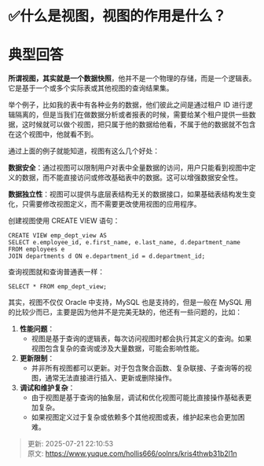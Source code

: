 # ✅什么是视图，视图的作用是什么？

# 典型回答


**所谓视图，其实就是一个数据快照**，他并不是一个物理的存储，而是一个逻辑表。它是基于一个或多个实际表或其他视图的查询结果集。



举个例子，比如我的表中有各种业务的数据，他们彼此之间是通过租户 ID 进行逻辑隔离的，但是当我们在做数据分析或者报表的时候，需要给某个租户提供一些数据，这时候就可以做个视图，把只属于他的数据给他看，不属于他的数据就不包含在这个视图中，他就看不到。



通过上面的例子就能知道，视图有这么几个好处：



**数据安全**：通过视图可以限制用户对表中全量数据的访问，用户只能看到视图中定义的数据，而不能直接访问或修改基础表中的数据。这可以增强数据安全性。

**数据独立性**：视图可以提供与底层表结构无关的数据接口，如果基础表结构发生变化，只需要修改视图定义，而不需要更改使用视图的应用程序。



创建视图使用 CREATE VIEW 语句：



```plain
CREATE VIEW emp_dept_view AS
SELECT e.employee_id, e.first_name, e.last_name, d.department_name
FROM employees e
JOIN departments d ON e.department_id = d.department_id;
```

  


查询视图就和查询普通表一样：



```plain
SELECT * FROM emp_dept_view;
```

  
其实，视图不仅仅 Oracle 中支持，MySQL 也是支持的，但是一般在 MySQL 用的比较少而已，主要是因为他并不是完美无缺的，他还有一些问题的，比如：



1. **性能问题**：
    - 视图是基于查询的逻辑表，每次访问视图时都会执行其定义的查询。如果视图包含复杂的查询或涉及大量数据，可能会影响性能。
2. **更新限制**：
    - 并非所有视图都可以更新。对于包含聚合函数、复杂联接、子查询等的视图，通常无法直接进行插入、更新或删除操作。
3. **调试和维护复杂**：
    - 由于视图是基于查询的抽象层，调试和优化视图可能比直接操作基础表更加复杂。
    - 如果视图定义过于复杂或依赖多个其他视图或表，维护起来也会更加困难。



> 更新: 2025-07-21 22:10:53  
> 原文: <https://www.yuque.com/hollis666/oolnrs/kris4thwb31b2l1n>